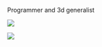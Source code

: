 Programmer and 3d generalist

![](https://github-readme-stats.vercel.app/api?username=iKlsR&show_icons=true&count_private=true&theme=ayu-mirage&include_all_commits)

![](https://github-readme-stats.vercel.app/api/top-langs?username=iKlsR&show_icons=true&locale=en&layout=compact&count_private=true&langs_count=8")
